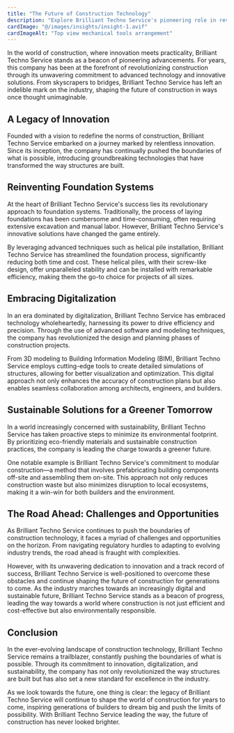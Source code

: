 ```yaml
---
title: "The Future of Construction Technology"
description: "Explore Brilliant Techno Service's pioneering role in revolutionizing construction through advanced technology and innovative solutions."
cardImage: "@/images/insights/insight-1.avif"
cardImageAlt: "Top view mechanical tools arrangement"
---
```


In the world of construction, where innovation meets practicality, Brilliant Techno Service stands as a beacon of pioneering advancements. For years, this company has been at the forefront of revolutionizing construction through its unwavering commitment to advanced technology and innovative solutions. From skyscrapers to bridges, Brilliant Techno Service has left an indelible mark on the industry, shaping the future of construction in ways once thought unimaginable.

## A Legacy of Innovation

Founded with a vision to redefine the norms of construction, Brilliant Techno Service embarked on a journey marked by relentless innovation. Since its inception, the company has continually pushed the boundaries of what is possible, introducing groundbreaking technologies that have transformed the way structures are built.

## Reinventing Foundation Systems

At the heart of Brilliant Techno Service's success lies its revolutionary approach to foundation systems. Traditionally, the process of laying foundations has been cumbersome and time-consuming, often requiring extensive excavation and manual labor. However, Brilliant Techno Service's innovative solutions have changed the game entirely.

By leveraging advanced techniques such as helical pile installation, Brilliant Techno Service has streamlined the foundation process, significantly reducing both time and cost. These helical piles, with their screw-like design, offer unparalleled stability and can be installed with remarkable efficiency, making them the go-to choice for projects of all sizes.

## Embracing Digitalization

In an era dominated by digitalization, Brilliant Techno Service has embraced technology wholeheartedly, harnessing its power to drive efficiency and precision. Through the use of advanced software and modeling techniques, the company has revolutionized the design and planning phases of construction projects.

From 3D modeling to Building Information Modeling (BIM), Brilliant Techno Service employs cutting-edge tools to create detailed simulations of structures, allowing for better visualization and optimization. This digital approach not only enhances the accuracy of construction plans but also enables seamless collaboration among architects, engineers, and builders.

## Sustainable Solutions for a Greener Tomorrow

In a world increasingly concerned with sustainability, Brilliant Techno Service has taken proactive steps to minimize its environmental footprint. By prioritizing eco-friendly materials and sustainable construction practices, the company is leading the charge towards a greener future.

One notable example is Brilliant Techno Service's commitment to modular construction—a method that involves prefabricating building components off-site and assembling them on-site. This approach not only reduces construction waste but also minimizes disruption to local ecosystems, making it a win-win for both builders and the environment.

## The Road Ahead: Challenges and Opportunities

As Brilliant Techno Service continues to push the boundaries of construction technology, it faces a myriad of challenges and opportunities on the horizon. From navigating regulatory hurdles to adapting to evolving industry trends, the road ahead is fraught with complexities.

However, with its unwavering dedication to innovation and a track record of success, Brilliant Techno Service is well-positioned to overcome these obstacles and continue shaping the future of construction for generations to come. As the industry marches towards an increasingly digital and sustainable future, Brilliant Techno Service stands as a beacon of progress, leading the way towards a world where construction is not just efficient and cost-effective but also environmentally responsible.

## Conclusion

In the ever-evolving landscape of construction technology, Brilliant Techno Service remains a trailblazer, constantly pushing the boundaries of what is possible. Through its commitment to innovation, digitalization, and sustainability, the company has not only revolutionized the way structures are built but has also set a new standard for excellence in the industry.

As we look towards the future, one thing is clear: the legacy of Brilliant Techno Service will continue to shape the world of construction for years to come, inspiring generations of builders to dream big and push the limits of possibility. With Brilliant Techno Service leading the way, the future of construction has never looked brighter.
